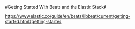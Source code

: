 #Getting Started With Beats and the Elastic Stack#

https://www.elastic.co/guide/en/beats/libbeat/current/getting-started.html#getting-started

